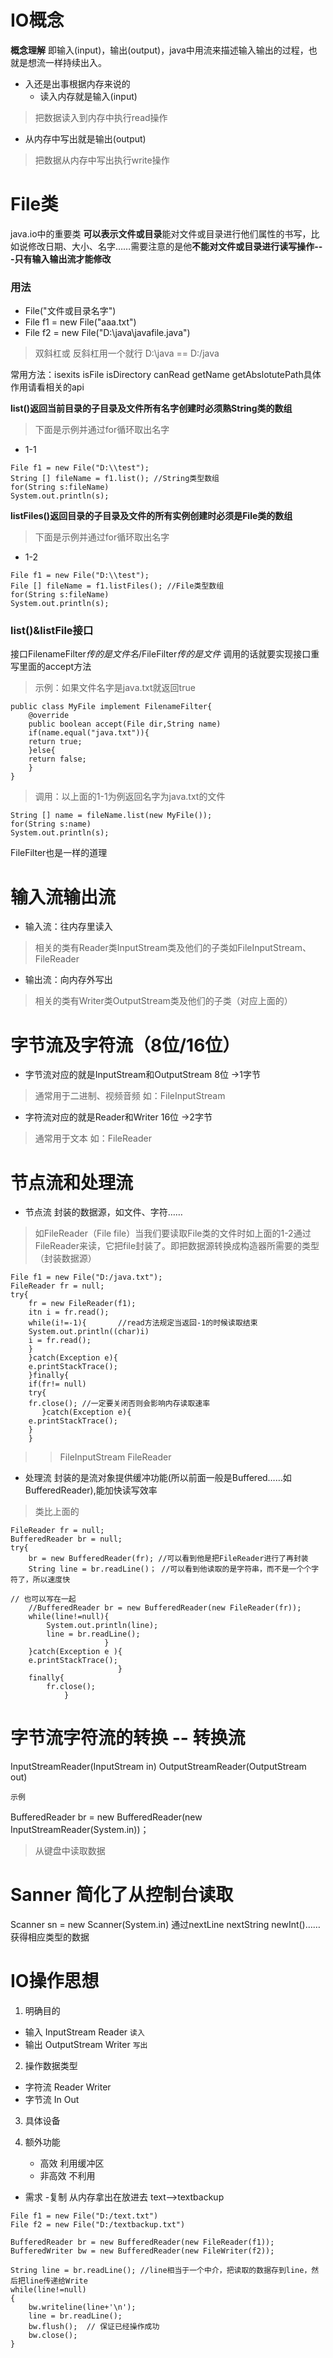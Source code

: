 # IO概念
**概念理解**
即输入(input)，输出(output)，java中用流来描述输入输出的过程，也就是想流一样持续出入。  
- 入还是出事根据内存来说的
  - 读入内存就是输入(input) 
> 把数据读入到内存中执行read操作
  - 从内存中写出就是输出(output) 
> 把数据从内存中写出执行write操作

# File类
java.io中的重要类
**可以表示文件或目录**能对文件或目录进行他们属性的书写，比如说修改日期、大小、名字……需要注意的是他**不能对文件或目录进行读写操作---只有输入输出流才能修改**
### 用法
 - File("文件或目录名字")
 - File f1 = new File("aaa.txt")
 - File f2 = new File("D:\\java\\javafile.java")
> 双斜杠或  反斜杠用一个就行    D:\\java == D:/java

常用方法：isexits isFile isDirectory canRead getName getAbslotutePath具体作用请看相关的api

**list()**返回当前目录的子目录及文件所有名字**创建时必须熟String类的数组**
>下面是示例并通过for循环取出名字

- 1-1
~~~
File f1 = new File("D:\\test");
String [] fileName = f1.list(); //String类型数组
for(String s:fileName)
System.out.println(s);
~~~

**listFiles()**返回目录的子目录及文件的所有实例**创建时必须是File类的数组**
>下面是示例并通过for循环取出名字

- 1-2
~~~
File f1 = new File("D:\\test");
File [] fileName = f1.listFiles(); //File类型数组
for(String s:fileName)
System.out.println(s);
~~~

### list()&listFile接口
接口FilenameFilter*传的是文件名*/FileFilter*传的是文件*
调用的话就要实现接口重写里面的accept方法

> 示例：如果文件名字是java.txt就返回true

~~~
public class MyFile implement FilenameFilter{
	@override
	public boolean accept(File dir,String name)
	if(name.equal("java.txt")){
	return true;
	}else{
	return false;	
	}
}
~~~
> 调用：以上面的1-1为例返回名字为java.txt的文件

~~~
String [] name = fileName.list(new MyFile());
for(String s:name)
System.out.println(s);
~~~
FileFilter也是一样的道理


# 输入流输出流
- 输入流：往内存里读入
>相关的类有Reader类InputStream类及他们的子类如FileInputStream、FileReader
- 输出流：向内存外写出
>相关的类有Writer类OutputStream类及他们的子类（对应上面的）

# 字节流及字符流（8位/16位）
- 字节流对应的就是InputStream和OutputStream 8位 ->1字节
> 通常用于二进制、视频音频 如：FileInputStream
- 字符流对应的就是Reader和Writer 16位 ->2字节
> 通常用于文本 如：FileReader

# 节点流和处理流  
- 节点流 封装的数据源，如文件、字符……
> 如FileReader（File file）当我们要读取File类的文件时如上面的1-2通过FileReader来读，它把file封装了。即把数据源转换成构造器所需要的类型（封装数据源）
~~~
File f1 = new File("D:/java.txt");
FileReader fr = null;
try{
	fr = new FileReader(f1);
	itn i = fr.read();
	while(i!=-1){		//read方法规定当返回-1的时候读取结束
	System.out.println((char)i)	
	i = fr.read();
	}
    }catch(Exception e){
	e.printStackTrace();
	}finally{
	if(fr!= null)
	try{
	fr.close(); //一定要关闭否则会影响内存读取速率
	   }catch(Exception e){
	e.printStackTrace();
	}
	}
~~~
 >>FileInputStream FileReader 
- 处理流 封装的是流对象提供缓冲功能(所以前面一般是Buffered……如BufferedReader),能加快读写效率
> 类比上面的

~~~
FileReader fr = null;
BufferedReader br = null;
try{
	br = new BufferedReader(fr); //可以看到他是把FileReader进行了再封装
	String line = br.readLine()； //可以看到他读取的是字符串，而不是一个个字符了，所以速度快

// 也可以写在一起
	//BufferedReader br = new BufferedReader(new FileReader(fr));
	while(line!=null){
		System.out.println(line);
		line = br.readLine();
	   				 }
	}catch(Exception e ){
	e.printStackTrace();
						}
	finally{
		fr.close();
			}
~~~

# 字节流字符流的转换 -- 转换流

InputStreamReader(InputStream in)
OutputStreamReader(OutputStream out)

`示例`

BufferedReader br = new BufferedReader(new　InputStreamReader(System.in))；
> 从键盘中读取数据

# Sanner 简化了从控制台读取
Scanner sn = new Scanner(System.in)
通过nextLine nextString newInt()……获得相应类型的数据


# IO操作思想
1. 明确目的
 - 输入 InputStream Reader `读入`
 - 输出 OutputStream Writer `写出`
2. 操作数据类型
 - 字符流 Reader Writer
 - 字节流 In Out
3. 具体设备
	
4. 额外功能
	- 高效 利用缓冲区
	- 非高效 不利用
- 需求 -复制 从内存拿出在放进去 text-->textbackup

~~~
File f1 = new File("D:/text.txt")
File f2 = new File("D:/textbackup.txt")  

BufferedReader br = new BufferedReader(new FileReader(f1));
BufferedWriter bw = new BufferedReader(new FileWriter(f2));

String line = br.readLine(); //line相当于一个中介，把读取的数据存到line，然后把line传递给Write
while(line!=null)
{
	bw.writeline(line+'\n');
	line = br.readLine();
	bw.flush();  // 保证已经操作成功
	bw.close();
} 
~~~